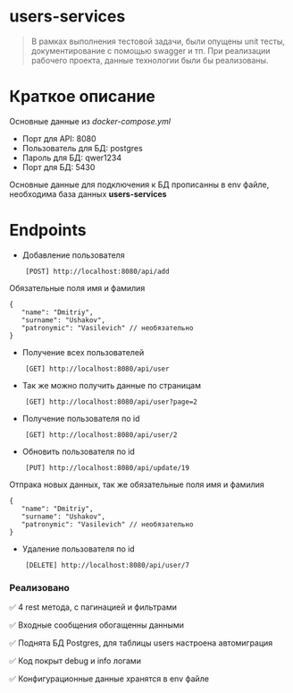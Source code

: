 # users-services
> В рамках выполнения тестовой задачи, были опущены unit тесты, документирование с помощью swagger и тп.
При реализации рабочего проекта, данные технологии были бы реализованы.

# Краткое описание 
Основные данные из *docker-compose.yml*
 - Порт для API: 8080
 - Пользователь для БД: postgres
 - Пароль для БД: qwer1234
 - Порт для БД: 5430 

Основные данные для подключения к БД прописанны в env файле, необходима 
база данных __users-services__

# Endpoints

- Добавление пользователя
```
    [POST] http://localhost:8080/api/add
```
 Обязательные поля имя и фамилия
 ```
 {
    "name": "Dmitriy",
    "surname": "Ushakov",
    "patronymic": "Vasilevich" // необязательно
}
 ```

- Получение всех пользователей
```
    [GET] http://localhost:8080/api/user
```
- Так же можно получить данные по страницам
```
    [GET] http://localhost:8080/api/user?page=2
```
- Получение пользователя по id
```
    [GET] http://localhost:8080/api/user/2
```
- Обновить пользователя по id
```
    [PUT] http://localhost:8080/api/update/19
```
Отпрака новых данных, так же обязательные поля имя и фамилия
 ```
 {
    "name": "Dmitriy",
    "surname": "Ushakov",
    "patronymic": "Vasilevich" // необязательно
}
 ```
- Удаление пользователя по id
```
    [DELETE] http://localhost:8080/api/user/7
```
### Реализовано
✅ 4 rest метода, с пагинацией и фильтрами

✅ Входные сообщения обогащенны данными

✅ Поднята БД Postgres, для таблицы users настроена автомиграция

✅ Код покрыт debug и info логами

✅ Конфигурационные данные хранятся в env файле